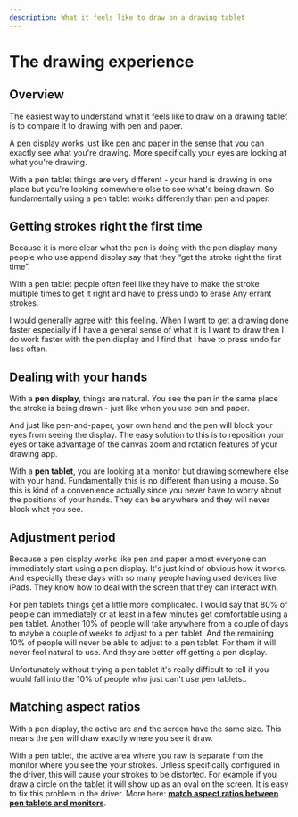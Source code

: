 ```yaml
---
description: What it feels like to draw on a drawing tablet
---
```


# The drawing experience

## Overview

The easiest way to understand what it feels like to draw on a drawing tablet is to compare it to drawing with pen and paper.

A pen display works just like pen and paper in the sense that you can exactly see what you're drawing. More specifically your eyes are looking at what you're drawing.

With a pen tablet things are very different - your hand is drawing in one place but you're looking somewhere else to see what's being drawn. So fundamentally using a pen tablet works differently than pen and paper.

## Getting strokes right the first time

Because it is more clear what the pen is doing with the pen display many people who use append display say that they “get the stroke right the first time”.

With a pen tablet people often feel like they have to make the stroke multiple times to get it right and have to press undo to erase Any errant strokes.

I would generally agree with this feeling. When I want to get a drawing done faster especially if I have a general sense of what it is I want to draw then I do work faster with the pen display and I find that I have to press undo far less often.

## Dealing with your hands



With a **pen display**, things are natural. You see the pen in the same place the stroke is being drawn - just like when you use pen and paper.

And just like pen-and-paper, your own hand and the pen will block your eyes from seeing the display. The easy solution to this is to reposition your eyes or take advantage of the canvas zoom and rotation features of your drawing app.

With a **pen tablet**, you are looking at a monitor but drawing somewhere else with your hand. Fundamentally this is no different than using a mouse.  So this is kind of a convenience actually since you never have to worry about the positions of your hands. They can be anywhere and they will never block what you see.

## Adjustment period

Because a pen display works like pen and paper almost everyone can immediately start using a pen display. It's just kind of obvious how it works. And especially these days with so many people having used devices like iPads. They know how to deal with the screen that they can interact with.

For pen tablets things get a little more complicated. I would say that 80% of people can immediately or at least in a few minutes get comfortable using a pen tablet. Another 10% of people will take anywhere from a couple of days to maybe a couple of weeks to adjust to a pen tablet. And the remaining 10% of people will never be able to adjust to a pen tablet. For them it will never feel natural to use. And they are better off getting a pen display.

Unfortunately without trying a pen tablet it's really difficult to tell if you would fall into the 10% of people who just can't use pen tablets..

## Matching aspect ratios

With a pen display, the active are and the screen have the same size. This means the pen will draw exactly where you see it draw.

With a pen tablet, the active area where you raw is separate from the monitor where you see the your strokes. Unless specifically configured in the driver, this will cause your strokes to be distorted. For example if you draw a circle on the tablet it will show up as an oval on the screen. It is easy to fix this problem in the driver. More here: [**match aspect ratios between pen tablets and monitors**](../guides/core-features/active-area-aspect-ratio.md).
